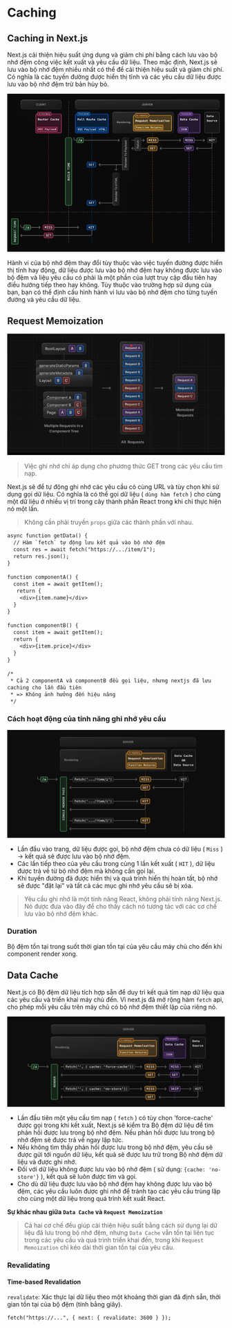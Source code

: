 # Caching

## Caching in Next.js

Next.js cải thiện hiệu suất ứng dụng và giảm chi phí bằng cách lưu vào bộ nhớ đệm công việc kết xuất và yêu cầu dữ liệu. Theo mặc định, Next.js sẽ lưu vào bộ nhớ đệm nhiều nhất có thể để cải thiện hiệu suất và giảm chi phí.
Có nghĩa là các tuyến đường được hiển thị tĩnh và các yêu cầu dữ liệu được lưu vào bộ nhớ đệm trừ bản hủy bỏ.

![Caching next](../images/caching-next.png)

Hành vi của bộ nhớ đệm thay đổi tùy thuộc vào việc tuyến đường được hiển thị tĩnh hay động, dữ liệu được lưu vào bộ nhớ đệm hay không được lưu vào bộ đệm và liệu yêu cầu có phải là một phần của lượt truy cập đầu tiên hay điều hướng tiếp theo hay không. Tùy thuộc vào trường hợp sử dụng của bạn, bạn có thể định cấu hình hành vi lưu vào bộ nhớ đệm cho từng tuyến đường và yêu cầu dữ liệu.

## Request Memoization

![Caching next](../images/request-memoization.png)

> Việc ghi nhớ chỉ áp dụng cho phương thức GET trong các yêu cầu tìm nạp.

Next.js sẽ để tự động ghi nhớ các yêu cầu có cùng URL và tùy chọn khi sử dụng gọi dữ liệu.
Có nghĩa là có thể gọi dữ liệu ( `dùng hàm fetch` ) cho cùng một dữ liệu ở nhiều vị trí trong cây thành phần React trong khi chỉ thực hiện nó một lần.

> Không cần phải truyền `props` giữa các thành phần với nhau.

```tsx title="Example"
async function getData() {
  // Hàm `fetch` tự động lưu kết quả vào bộ nhớ đệm
  const res = await fetch("https://.../item/1");
  return res.json();
}

function componentA() {
  const item = await getItem();
   return {
    <div>{item.name}</div>
  }
}

function componentB() {
  const item = await getItem();
  return {
    <div>{item.price}</div>
  }
}

/*
 * Cả 2 componentA và componentB đều gọi liệu, nhưng nextjs đã lưu caching cho lần đầu tiên
 * => Không ảnh hưởng đến hiệu năng
 */
```

### Cách hoạt động của tính năng ghi nhớ yêu cầu

![Caching next](../images/request-memoization-works.png)

- Lần đầu vào trang, dữ liệu được gọi, bộ nhớ đệm chưa có dữ liệu ( `Miss` ) -> kết quả sẽ được lưu vào bộ nhớ đệm.
- Các lần tiếp theo của yêu cầu trong cùng 1 lần kết xuất ( `HIT` ), dữ liệu được trả về từ bộ nhớ đệm mà không cần gọi lại.
- Khi tuyến đường đã được hiển thị và quá trình hiển thị hoàn tất, bộ nhớ sẽ được "đặt lại" và tất cả các mục ghi nhớ yêu cầu sẽ bị xóa.

> Yêu cầu ghi nhớ là một tính năng React, không phải tính năng Next.js. Nó được đưa vào đây để cho thấy cách nó tương tác với các cơ chế lưu vào bộ nhớ đệm khác.

### Duration

Bộ đệm tồn tại trong suốt thời gian tồn tại của yêu cầu máy chủ cho đến khi component render xong.

## Data Cache

Next.js có Bộ đệm dữ liệu tích hợp sẵn để duy trì kết quả tìm nạp dữ liệu qua các yêu cầu và triển khai máy chủ đến. Vì next.js đã mở rộng hàm `fetch` api, cho phép mỗi yêu cầu trên máy chủ có bộ nhớ đệm thiết lập của riêng nó.

![Caching next](../images/cache-works.png)

- Lần đầu tiên một yêu cầu tìm nạp ( `fetch` ) có tùy chọn 'force-cache' được gọi trong khi kết xuất, Next.js sẽ kiểm tra Bộ đệm dữ liệu để tìm phản hồi được lưu trong bộ nhớ đệm. Nếu phản hồi được lưu trong bộ nhớ đệm sẽ được trả về ngay lập tức.
- Nếu không tìm thấy phản hồi được lưu trong bộ nhớ đệm, yêu cầu sẽ được gửi tới nguồn dữ liệu, kết quả sẽ được lưu trữ trong Bộ nhớ đệm dữ liệu và được ghi nhớ.
- Đối với dữ liệu không được lưu vào bộ nhớ đệm ( sử dụng: `{cache: 'no-store'}` ), kết quả sẽ luôn được tìm và gọi.
- Cho dù dữ liệu được lưu vào bộ nhớ đệm hay không được lưu vào bộ đệm, các yêu cầu luôn được ghi nhớ để tránh tạo các yêu cầu trùng lặp cho cùng một dữ liệu trong quá trình kết xuất React.

**Sự khác nhau giữa `Data Cache` và `Request Memoization`**

> Cả hai cơ chế đều giúp cải thiện hiệu suất bằng cách sử dụng lại dữ liệu đã lưu trong bộ nhớ đệm, nhưng `Data Cache` vẫn tồn tại liên tục trong các yêu cầu và quá trình triển khai đến, trong khi `Request Memoization` chỉ kéo dài thời gian tồn tại của yêu cầu.

### Revalidating

#### Time-based Revalidation

`revalidate`: Xác thực lại dữ liệu theo một khoảng thời gian đã định sẵn, thời gian tồn tại của bộ đệm (tính bằng giây).

```tsx
fetch("https://...", { next: { revalidate: 3600 } });
```
